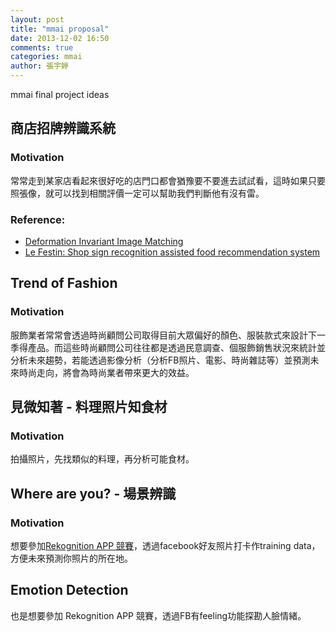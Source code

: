 ```yaml
---
layout: post
title: "mmai proposal"
date: 2013-12-02 16:50
comments: true
categories: mmai
author: 張宇婷
---
```

mmai final project ideas

<h2>商店招牌辨識系統</h2>
<h3>Motivation</h3>
<p>常常走到某家店看起來很好吃的店門口都會猶豫要不要進去試試看，這時如果只要照張像，就可以找到相關評價一定可以幫助我們判斷他有沒有雷。</p>

<h3>Reference:</h3>
<ul>
	<li>
		<a href="http://www.cs.umd.edu/~djacobs/pubs_files/deformations_iccv.pdf">Deformation Invariant Image Matching </a>
	</li>
	<li>
		<a href="http://ieeexplore.ieee.org/xpl/login.jsp?tp=&arnumber=5665875&url=http%3A%2F%2Fieeexplore.ieee.org%2Fxpls%2Fabs_all.jsp%3Farnumber%3D5665875">Le Festin: Shop sign recognition assisted food recommendation system</a>
	</li>
</ul>
<!--More-->
<p></p>
<p></p>

<h2>Trend of Fashion</h2>
<h3>Motivation</h3>
<p>服飾業者常常會透過時尚顧問公司取得目前大眾偏好的顏色、服裝款式來設計下一季得產品。而這些時尚顧問公司往往都是透過民意調查、個服飾銷售狀況來統計並分析未來趨勢，若能透過影像分析（分析FB照片、電影、時尚雜誌等）並預測未來時尚走向，將會為時尚業者帶來更大的效益。</p>
<p></p>
<p></p>

<h2>見微知著 - 料理照片知食材</h2>
<h3>Motivation</h3>
<p>拍攝照片，先找類似的料理，再分析可能食材。</p>
<p></p>
<p></p>

<h2>Where are you? - 場景辨識</h2>
<h3>Motivation</h3>
<p>想要參加<a href="http://contest.bhuntr.com/tw/Rekognition-Mobile-App-Idea-Competition/details">Rekognition APP 競賽</a>，透過facebook好友照片打卡作training data，方便未來預測你照片的所在地。</p>
<p></p>
<p></p>

<h2>Emotion Detection</h2>
<p>也是想要參加 Rekognition APP 競賽，透過FB有feeling功能探勘人臉情緒。</p>
<p></p>
<p></p>




